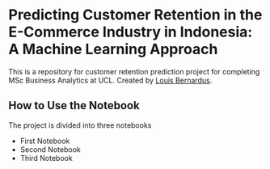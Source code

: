Predicting Customer Retention in the E-Commerce Industry in Indonesia: A Machine Learning Approach
===================================

This is a repository for customer retention prediction project for completing MSc Business Analytics at UCL. Created by [Louis Bernardus](https://github.com/louisbernardus).

## How to Use the Notebook
The project is divided into three notebooks
* First Notebook
* Second Notebook
* Third Notebook